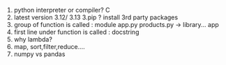 1. python interpreter or compiler? C
2. latest version 3.12/ 3.13
3.pip ? install 3rd party packages
4. group of function is called : module  app.py  products.py -> library...  app  
5. first line under function is called : docstring 
6. why lambda?
7. map, sort,filter,reduce....
7. numpy vs pandas

